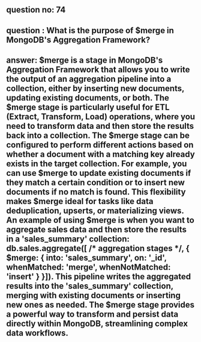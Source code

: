 
      
## question no: 74

## question : What is the purpose of $merge in MongoDB's Aggregation Framework?

## answer: $merge is a stage in MongoDB's Aggregation Framework that allows you to write the output of an aggregation pipeline into a collection, either by inserting new documents, updating existing documents, or both. The $merge stage is particularly useful for ETL (Extract, Transform, Load) operations, where you need to transform data and then store the results back into a collection. The $merge stage can be configured to perform different actions based on whether a document with a matching key already exists in the target collection. For example, you can use $merge to update existing documents if they match a certain condition or to insert new documents if no match is found. This flexibility makes $merge ideal for tasks like data deduplication, upserts, or materializing views. An example of using $merge is when you want to aggregate sales data and then store the results in a 'sales_summary' collection: db.sales.aggregate([ /* aggregation stages */, { $merge: { into: 'sales_summary', on: '_id', whenMatched: 'merge', whenNotMatched: 'insert' } }]). This pipeline writes the aggregated results into the 'sales_summary' collection, merging with existing documents or inserting new ones as needed. The $merge stage provides a powerful way to transform and persist data directly within MongoDB, streamlining complex data workflows.
      